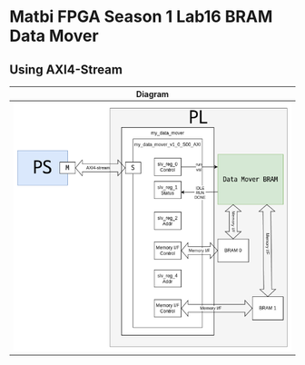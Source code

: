 # Matbi FPGA Season 1 Lab16 BRAM Data Mover

## Using AXI4-Stream

|          <b>Diagram</b>           |
| :-------------------------------: |
| ![big picture](./src/diagram.png) |
